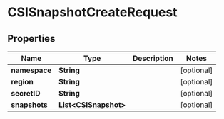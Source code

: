 

# CSISnapshotCreateRequest


## Properties

Name | Type | Description | Notes
------------ | ------------- | ------------- | -------------
**namespace** | **String** |  |  [optional]
**region** | **String** |  |  [optional]
**secretID** | **String** |  |  [optional]
**snapshots** | [**List&lt;CSISnapshot&gt;**](CSISnapshot.md) |  |  [optional]



